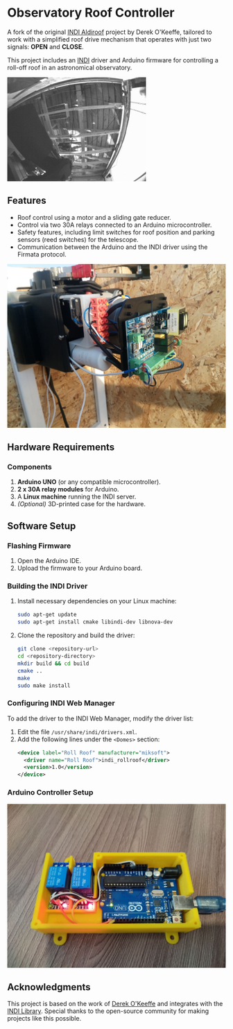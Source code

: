 # Observatory Roof Controller

A fork of the original [INDI Aldiroof](https://github.com/dokeeffe/indi-aldiroof) project by Derek O'Keeffe, tailored to work with a simplified roof drive mechanism that operates with just two signals: **OPEN** and **CLOSE**.

This project includes an [INDI](http://indilib.org/) driver and Arduino firmware for controlling a roll-off roof in an astronomical observatory.  

![Observatory](./documentation/allsky-25.gif)

## Features

- Roof control using a motor and a sliding gate reducer.
- Control via two 30A relays connected to an Arduino microcontroller.
- Safety features, including limit switches for roof position and parking sensors (reed switches) for the telescope.
- Communication between the Arduino and the INDI driver using the Firmata protocol.

![Motor Controller](./documentation/motor-controller.jpg)

## Hardware Requirements

### Components
1. **Arduino UNO** (or any compatible microcontroller).
2. **2 x 30A relay modules** for Arduino.
3. A **Linux machine** running the INDI server.
4. *(Optional)* 3D-printed case for the hardware.

## Software Setup

### Flashing Firmware
1. Open the Arduino IDE.
2. Upload the firmware to your Arduino board.

### Building the INDI Driver
1. Install necessary dependencies on your Linux machine:
   ```bash
   sudo apt-get update
   sudo apt-get install cmake libindi-dev libnova-dev
   ```
2. Clone the repository and build the driver:
   ```bash
   git clone <repository-url>
   cd <repository-directory>
   mkdir build && cd build
   cmake ..
   make
   sudo make install
   ```

### Configuring INDI Web Manager
To add the driver to the INDI Web Manager, modify the driver list:

1. Edit the file `/usr/share/indi/drivers.xml`.
2. Add the following lines under the `<Domes>` section:
   ```xml
   <device label="Roll Roof" manufacturer="miksoft">
     <driver name="Roll Roof">indi_rollroof</driver>
     <version>1.0</version>
   </device>
   ```
### Arduino Controller Setup
![Arduino Controller](./documentation/arduino-controller.jpg)

## Acknowledgments

This project is based on the work of [Derek O'Keeffe](https://github.com/dokeeffe/indi-aldiroof) and integrates with the [INDI Library](http://indilib.org/). Special thanks to the open-source community for making projects like this possible.

